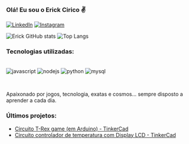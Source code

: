 ### Olá! Eu sou o Erick Cirico ✌️ 


[![LinkedIn](https://img.shields.io/badge/LinkedIn-0077B5?style=for-the-badge&logo=linkedin&logoColor=white)](https://www.linkedin.com/in/erick-cirico-480860262/)
[![Instagram](https://img.shields.io/badge/Instagram-E4405F?style=for-the-badge&logo=instagram&logoColor=white)](https://www.instagram.com/erick.cirico/)


![Erick GitHub stats](https://github-readme-stats.vercel.app/api?username=erickom8&show_icons=true&theme=merko)
![Top Langs](https://github-readme-stats.vercel.app/api/top-langs/?username=erickom8&layout=compact)

### Tecnologias utilizadas:
<div style="dispay: inline_blovck"><br/>
    <img align="center" alt="javascript" src="https://img.shields.io/badge/JavaScript-F7DF1E?style=for-the-badge&logo=javascript&logoColor=black"/>
    <img align="center" alt="nodejs" src="https://img.shields.io/badge/Node.js-43853D?style=for-the-badge&logo=node.js&logoColor=white"/>
    <img align="center" alt="python" src="https://img.shields.io/badge/Python-3776AB?style=for-the-badge&logo=python&logoColor=white"/>
    <img align="center" alt="mysql" src="https://img.shields.io/badge/MySQL-005C84?style=for-the-badge&logo=mysql&logoColor=white"/>

 <br/></div>



Apaixonado por jogos, tecnologia, exatas e cosmos... sempre disposto a aprender a cada dia.


### Últimos projetos:
- [Circuito T-Rex game (em Arduino) - TinkerCad](https://www.tinkercad.com/things/6iYTRqlO1sr)<br/>
- [Circuito controlador de temperatura com Display LCD - TinkerCad ](https://www.tinkercad.com/things/5YQQ6rqDxHa)<br/>
